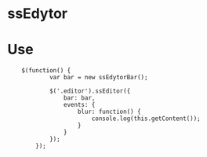 ssEdytor
========

Use
=======

  		$(function() {
				var bar = new ssEdytorBar();

				$('.editor').ssEditor({
					bar: bar,
					events: {
						blur: function() {
							console.log(this.getContent());
						}
					}
				});
			});
